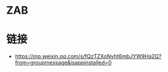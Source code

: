# ZAB

# 链接

- https://mp.weixin.qq.com/s/fQzTZXoNyht6mbJYW9Ha2Q?from=groupmessage&isappinstalled=0
